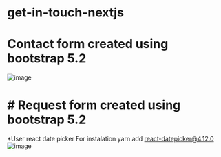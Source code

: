 
# get-in-touch-nextjs
# Contact form created using bootstrap 5.2
![image](https://github.com/imtiousbari/get-in-touch-nextjs/assets/107294858/99945b09-c67c-4d19-9369-0708298c9409)
# # Request form created using bootstrap 5.2
*User react date picker 
For instalation yarn add react-datepicker@4.12.0
![image](https://github.com/imtiousbari/get-in-touch-nextjs/assets/107294858/892c9af2-1b2a-4b1b-bb85-04cb42dea0b4)



